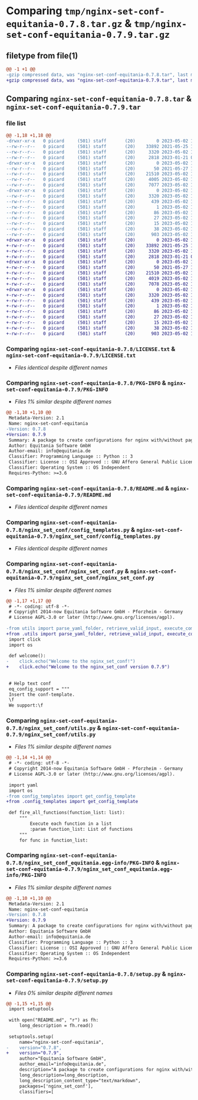 # Comparing `tmp/nginx-set-conf-equitania-0.7.8.tar.gz` & `tmp/nginx-set-conf-equitania-0.7.9.tar.gz`

## filetype from file(1)

```diff
@@ -1 +1 @@
-gzip compressed data, was "nginx-set-conf-equitania-0.7.8.tar", last modified: Tue May  2 12:53:20 2023, max compression
+gzip compressed data, was "nginx-set-conf-equitania-0.7.9.tar", last modified: Tue May  2 13:20:28 2023, max compression
```

## Comparing `nginx-set-conf-equitania-0.7.8.tar` & `nginx-set-conf-equitania-0.7.9.tar`

### file list

```diff
@@ -1,18 +1,18 @@
-drwxr-xr-x   0 picard     (501) staff       (20)        0 2023-05-02 12:53:20.184376 nginx-set-conf-equitania-0.7.8/
--rw-r--r--   0 picard     (501) staff       (20)    33892 2021-05-25 14:23:55.000000 nginx-set-conf-equitania-0.7.8/LICENSE.txt
--rw-r--r--   0 picard     (501) staff       (20)     3320 2023-05-02 12:53:20.184199 nginx-set-conf-equitania-0.7.8/PKG-INFO
--rw-r--r--   0 picard     (501) staff       (20)     2818 2023-01-21 08:58:48.000000 nginx-set-conf-equitania-0.7.8/README.md
-drwxr-xr-x   0 picard     (501) staff       (20)        0 2023-05-02 12:53:20.182392 nginx-set-conf-equitania-0.7.8/nginx_set_conf/
--rw-r--r--   0 picard     (501) staff       (20)       50 2021-05-27 17:15:29.000000 nginx-set-conf-equitania-0.7.8/nginx_set_conf/__init__.py
--rw-r--r--   0 picard     (501) staff       (20)    21510 2023-05-02 12:47:22.000000 nginx-set-conf-equitania-0.7.8/nginx_set_conf/config_templates.py
--rw-r--r--   0 picard     (501) staff       (20)     4005 2023-05-02 12:42:36.000000 nginx-set-conf-equitania-0.7.8/nginx_set_conf/nginx_set_conf.py
--rw-r--r--   0 picard     (501) staff       (20)     7077 2023-05-02 12:43:15.000000 nginx-set-conf-equitania-0.7.8/nginx_set_conf/utils.py
-drwxr-xr-x   0 picard     (501) staff       (20)        0 2023-05-02 12:53:20.183931 nginx-set-conf-equitania-0.7.8/nginx_set_conf_equitania.egg-info/
--rw-r--r--   0 picard     (501) staff       (20)     3320 2023-05-02 12:53:20.000000 nginx-set-conf-equitania-0.7.8/nginx_set_conf_equitania.egg-info/PKG-INFO
--rw-r--r--   0 picard     (501) staff       (20)      439 2023-05-02 12:53:20.000000 nginx-set-conf-equitania-0.7.8/nginx_set_conf_equitania.egg-info/SOURCES.txt
--rw-r--r--   0 picard     (501) staff       (20)        1 2023-05-02 12:53:20.000000 nginx-set-conf-equitania-0.7.8/nginx_set_conf_equitania.egg-info/dependency_links.txt
--rw-r--r--   0 picard     (501) staff       (20)       86 2023-05-02 12:53:20.000000 nginx-set-conf-equitania-0.7.8/nginx_set_conf_equitania.egg-info/entry_points.txt
--rw-r--r--   0 picard     (501) staff       (20)       27 2023-05-02 12:53:20.000000 nginx-set-conf-equitania-0.7.8/nginx_set_conf_equitania.egg-info/requires.txt
--rw-r--r--   0 picard     (501) staff       (20)       15 2023-05-02 12:53:20.000000 nginx-set-conf-equitania-0.7.8/nginx_set_conf_equitania.egg-info/top_level.txt
--rw-r--r--   0 picard     (501) staff       (20)       38 2023-05-02 12:53:20.184426 nginx-set-conf-equitania-0.7.8/setup.cfg
--rw-r--r--   0 picard     (501) staff       (20)      903 2023-05-02 12:43:01.000000 nginx-set-conf-equitania-0.7.8/setup.py
+drwxr-xr-x   0 picard     (501) staff       (20)        0 2023-05-02 13:20:28.126573 nginx-set-conf-equitania-0.7.9/
+-rw-r--r--   0 picard     (501) staff       (20)    33892 2021-05-25 14:23:55.000000 nginx-set-conf-equitania-0.7.9/LICENSE.txt
+-rw-r--r--   0 picard     (501) staff       (20)     3320 2023-05-02 13:20:28.126358 nginx-set-conf-equitania-0.7.9/PKG-INFO
+-rw-r--r--   0 picard     (501) staff       (20)     2818 2023-01-21 08:58:48.000000 nginx-set-conf-equitania-0.7.9/README.md
+drwxr-xr-x   0 picard     (501) staff       (20)        0 2023-05-02 13:20:28.111834 nginx-set-conf-equitania-0.7.9/nginx_set_conf/
+-rw-r--r--   0 picard     (501) staff       (20)       50 2021-05-27 17:15:29.000000 nginx-set-conf-equitania-0.7.9/nginx_set_conf/__init__.py
+-rw-r--r--   0 picard     (501) staff       (20)    21510 2023-05-02 12:47:22.000000 nginx-set-conf-equitania-0.7.9/nginx_set_conf/config_templates.py
+-rw-r--r--   0 picard     (501) staff       (20)     4019 2023-05-02 13:19:03.000000 nginx-set-conf-equitania-0.7.9/nginx_set_conf/nginx_set_conf.py
+-rw-r--r--   0 picard     (501) staff       (20)     7078 2023-05-02 13:16:56.000000 nginx-set-conf-equitania-0.7.9/nginx_set_conf/utils.py
+drwxr-xr-x   0 picard     (501) staff       (20)        0 2023-05-02 13:20:28.125828 nginx-set-conf-equitania-0.7.9/nginx_set_conf_equitania.egg-info/
+-rw-r--r--   0 picard     (501) staff       (20)     3320 2023-05-02 13:20:28.000000 nginx-set-conf-equitania-0.7.9/nginx_set_conf_equitania.egg-info/PKG-INFO
+-rw-r--r--   0 picard     (501) staff       (20)      439 2023-05-02 13:20:28.000000 nginx-set-conf-equitania-0.7.9/nginx_set_conf_equitania.egg-info/SOURCES.txt
+-rw-r--r--   0 picard     (501) staff       (20)        1 2023-05-02 13:20:28.000000 nginx-set-conf-equitania-0.7.9/nginx_set_conf_equitania.egg-info/dependency_links.txt
+-rw-r--r--   0 picard     (501) staff       (20)       86 2023-05-02 13:20:28.000000 nginx-set-conf-equitania-0.7.9/nginx_set_conf_equitania.egg-info/entry_points.txt
+-rw-r--r--   0 picard     (501) staff       (20)       27 2023-05-02 13:20:28.000000 nginx-set-conf-equitania-0.7.9/nginx_set_conf_equitania.egg-info/requires.txt
+-rw-r--r--   0 picard     (501) staff       (20)       15 2023-05-02 13:20:28.000000 nginx-set-conf-equitania-0.7.9/nginx_set_conf_equitania.egg-info/top_level.txt
+-rw-r--r--   0 picard     (501) staff       (20)       38 2023-05-02 13:20:28.126615 nginx-set-conf-equitania-0.7.9/setup.cfg
+-rw-r--r--   0 picard     (501) staff       (20)      903 2023-05-02 13:19:14.000000 nginx-set-conf-equitania-0.7.9/setup.py
```

### Comparing `nginx-set-conf-equitania-0.7.8/LICENSE.txt` & `nginx-set-conf-equitania-0.7.9/LICENSE.txt`

 * *Files identical despite different names*

### Comparing `nginx-set-conf-equitania-0.7.8/PKG-INFO` & `nginx-set-conf-equitania-0.7.9/PKG-INFO`

 * *Files 1% similar despite different names*

```diff
@@ -1,10 +1,10 @@
 Metadata-Version: 2.1
 Name: nginx-set-conf-equitania
-Version: 0.7.8
+Version: 0.7.9
 Summary: A package to create configurations for nginx with/without pagespeed for different web applications
 Author: Equitania Software GmbH
 Author-email: info@equitania.de
 Classifier: Programming Language :: Python :: 3
 Classifier: License :: OSI Approved :: GNU Affero General Public License v3
 Classifier: Operating System :: OS Independent
 Requires-Python: >=3.6
```

### Comparing `nginx-set-conf-equitania-0.7.8/README.md` & `nginx-set-conf-equitania-0.7.9/README.md`

 * *Files identical despite different names*

### Comparing `nginx-set-conf-equitania-0.7.8/nginx_set_conf/config_templates.py` & `nginx-set-conf-equitania-0.7.9/nginx_set_conf/config_templates.py`

 * *Files identical despite different names*

### Comparing `nginx-set-conf-equitania-0.7.8/nginx_set_conf/nginx_set_conf.py` & `nginx-set-conf-equitania-0.7.9/nginx_set_conf/nginx_set_conf.py`

 * *Files 1% similar despite different names*

```diff
@@ -1,17 +1,17 @@
 # -*- coding: utf-8 -*-
 # Copyright 2014-now Equitania Software GmbH - Pforzheim - Germany
 # License AGPL-3.0 or later (http://www.gnu.org/licenses/agpl).
 
-from utils import parse_yaml_folder, retrieve_valid_input, execute_commands
+from .utils import parse_yaml_folder, retrieve_valid_input, execute_commands
 import click
 import os
 
 def welcome():
-    click.echo("Welcome to the nginx_set_conf!")
+    click.echo("Welcome to the nginx_set_conf version 0.7.9")
 
 
 # Help text conf
 eq_config_support = """
 Insert the conf-template.
 \f
 We support:\f
```

### Comparing `nginx-set-conf-equitania-0.7.8/nginx_set_conf/utils.py` & `nginx-set-conf-equitania-0.7.9/nginx_set_conf/utils.py`

 * *Files 1% similar despite different names*

```diff
@@ -1,14 +1,14 @@
 # -*- coding: utf-8 -*-
 # Copyright 2014-now Equitania Software GmbH - Pforzheim - Germany
 # License AGPL-3.0 or later (http://www.gnu.org/licenses/agpl).
 
 import yaml
 import os
-from config_templates import get_config_template
+from .config_templates import get_config_template
 
 def fire_all_functions(function_list: list):
     """
         Execute each function in a list
         :param function_list: List of functions
     """
     for func in function_list:
```

### Comparing `nginx-set-conf-equitania-0.7.8/nginx_set_conf_equitania.egg-info/PKG-INFO` & `nginx-set-conf-equitania-0.7.9/nginx_set_conf_equitania.egg-info/PKG-INFO`

 * *Files 1% similar despite different names*

```diff
@@ -1,10 +1,10 @@
 Metadata-Version: 2.1
 Name: nginx-set-conf-equitania
-Version: 0.7.8
+Version: 0.7.9
 Summary: A package to create configurations for nginx with/without pagespeed for different web applications
 Author: Equitania Software GmbH
 Author-email: info@equitania.de
 Classifier: Programming Language :: Python :: 3
 Classifier: License :: OSI Approved :: GNU Affero General Public License v3
 Classifier: Operating System :: OS Independent
 Requires-Python: >=3.6
```

### Comparing `nginx-set-conf-equitania-0.7.8/setup.py` & `nginx-set-conf-equitania-0.7.9/setup.py`

 * *Files 0% similar despite different names*

```diff
@@ -1,15 +1,15 @@
 import setuptools
 
 with open("README.md", "r") as fh:
     long_description = fh.read()
 
 setuptools.setup(
     name="nginx-set-conf-equitania",
-    version="0.7.8",
+    version="0.7.9",
     author="Equitania Software GmbH",
     author_email="info@equitania.de",
     description="A package to create configurations for nginx with/without pagespeed for different web applications",
     long_description=long_description,
     long_description_content_type="text/markdown",
     packages=['nginx_set_conf'],
     classifiers=[
```

